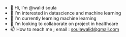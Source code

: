 - 👋 Hi, I’m @walid soula
- 👀 I’m interested in datascience and machine learning
- 🌱 I’m currently learning machine learning
- 💞️ I’m looking to collaborate on project in healthcare
- 📫 How to reach me ; email : soulawalid@gmail.com
